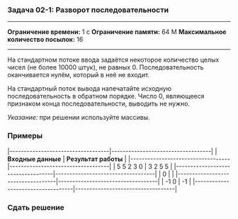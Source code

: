 ### Задача 02-1: Разворот последовательности

  -------------------------------------- ------
  **Ограничение времени:**               1 с
  **Ограничение памяти:**                64 M
  **Максимальное количество посылок:**   16
  -------------------------------------- ------

На стандартном потоке ввода задаётся некоторое количество целых чисел
(не более 10000 штук), не равных 0. Последовательность оканчивается
нулём, который в неё не входит.

На стандартный поток вывода напечатайте исходную последовательность в
обратном порядке. Число 0, являющееся признаком конца
последовательности, выводить не нужно.

*Указание:* при решении используйте массивы.

### Примеры

|-----------------------------------|-----------------------------------|
| **Входные данные**                | **Результат работы**              |
|-----------------------------------|-----------------------------------|
|     5 5 2 3 0                     |     3 2 5 5                       |
|-----------------------------------|-----------------------------------|
|     0                             |                                   |
|-----------------------------------|-----------------------------------|
|     -1 0                          |     -1                            |
|-----------------------------------|-----------------------------------|

### Сдать решение
